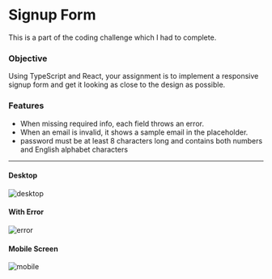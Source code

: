 # Signup Form 

This is a part of the coding challenge which I had to complete.

### Objective

Using TypeScript and React, your assignment is to implement a responsive signup form and get it looking as close to the design as possible.

### Features

- When missing required info, each field throws an error.
- When an email is invalid, it shows a sample email in the placeholder.
- password must be at least 8 characters long and contains both numbers and English alphabet characters

___

#### Desktop

![desktop](https://i.imgur.com/guOmN3Hm.jpg)

#### With Error

![error](https://i.imgur.com/jE2Zgglm.jpg)

#### Mobile Screen

![mobile](https://i.imgur.com/Q8yCi4dm.jpg)



